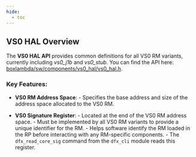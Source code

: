 ```yaml
---
hide:
  - toc
---
```


## VS0 HAL Overview

The **VS0 HAL API** provides common definitions for all VS0 RM variants, currently including *vs0_j1b* and *vs0_stub*. You can find the API here: [boxlambda/sw/components/vs0_hal/vs0_hal.h](https://github.com/epsilon537/boxlambda/tree/master/sw/components/vs0_hal/vs0_hal.h).

### Key Features:
- **VS0 RM Address Space**:
       - Specifies the base address and size of the address space allocated to the VS0 RM.

- **VS0 Signature Register**:
       - Located at the end of the VS0 RM address space.
       - Must be implemented by all VS0 RM variants to provide a unique identifier for the RM.
       - Helps software identify the RM loaded in the RP before interacting with any RM-specific components.
       - The `dfx_read_core_sig` command from the `dfx_cli` module reads this register.


